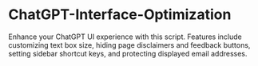 # ChatGPT-Interface-Optimization
Enhance your ChatGPT UI experience with this script. Features include customizing text box size, hiding page disclaimers and feedback buttons, setting sidebar shortcut keys, and protecting displayed email addresses.
